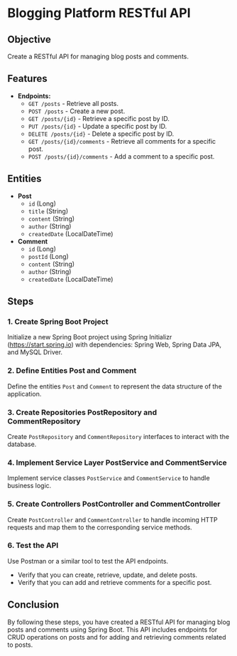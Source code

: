 # Blogging Platform RESTful API

## Objective
Create a RESTful API for managing blog posts and comments.

## Features
- **Endpoints:**
  - `GET /posts` - Retrieve all posts.
  - `POST /posts` - Create a new post.
  - `GET /posts/{id}` - Retrieve a specific post by ID.
  - `PUT /posts/{id}` - Update a specific post by ID.
  - `DELETE /posts/{id}` - Delete a specific post by ID.
  - `GET /posts/{id}/comments` - Retrieve all comments for a specific post.
  - `POST /posts/{id}/comments` - Add a comment to a specific post.

## Entities
- **Post**
  - `id` (Long)
  - `title` (String)
  - `content` (String)
  - `author` (String)
  - `createdDate` (LocalDateTime)
- **Comment**
  - `id` (Long)
  - `postId` (Long)
  - `content` (String)
  - `author` (String)
  - `createdDate` (LocalDateTime)

## Steps

### 1. Create Spring Boot Project
Initialize a new Spring Boot project using Spring Initializr (https://start.spring.io) with dependencies: Spring Web, Spring Data JPA, and MySQL Driver.

### 2. Define Entities Post and Comment
Define the entities `Post` and `Comment` to represent the data structure of the application.

### 3. Create Repositories PostRepository and CommentRepository
Create `PostRepository` and `CommentRepository` interfaces to interact with the database.

### 4. Implement Service Layer PostService and CommentService
Implement service classes `PostService` and `CommentService` to handle business logic.

### 5. Create Controllers PostController and CommentController
Create `PostController` and `CommentController` to handle incoming HTTP requests and map them to the corresponding service methods.

### 6. Test the API
Use Postman or a similar tool to test the API endpoints.
- Verify that you can create, retrieve, update, and delete posts.
- Verify that you can add and retrieve comments for a specific post.

## Conclusion
By following these steps, you have created a RESTful API for managing blog posts and comments using Spring Boot. This API includes endpoints for CRUD operations on posts and for adding and retrieving comments related to posts.
